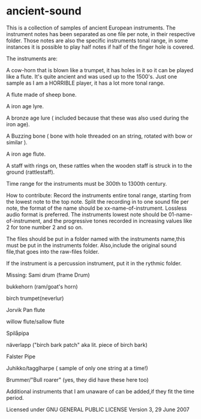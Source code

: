 # ancient-sound
This is a collection of samples of ancient European instruments.  The instrument notes has been separated as one file per note, in their respective folder. Those notes are also the specific instruments tonal range, in some instances it is possible to play half notes if half of the finger hole is covered.

The instruments are:

A cow-horn that is blown like a trumpet, it has holes in it so it can be played like a flute. It's quite ancient and was used up to the 1500's. Just one sample as I am a HORRIBLE player, it has a lot more tonal range.

A flute made of sheep bone.

A iron age lyre.

A bronze age lure ( included because that these was also used during the iron age).

A Buzzing bone ( bone with hole threaded on an string, rotated with bow or similar ).

A iron age flute.

A staff with rings on, these rattles when the wooden staff is struck in to the ground (rattlestaff).

Time range for the instruments must be 300th to 1300th century.

How to contribute:
Record the instruments entire tonal range, starting from the lowest note to the top note.
Split the recording in to one sound file per note,
the format of the name should be xx-name-of-instrument. 
Lossless audio format is preferred.
The instruments lowest note should be 01-name-of-instrument,
and the progressive tones recorded in increasing values like 2 for tone number 2 and so on.

The files should be put in a folder named with the instruments name,this must be put in the instruments folder.
Also,include the original sound file,that goes into the raw-files folder.

If the instrument is a percussion instrument, put it in the rythmic folder.


Missing:
Sami drum (frame Drum)

bukkehorn (ram/goat's horn)

birch trumpet(neverlur)

Jorvik Pan flute

willow flute/sallow flute

Spilåpipa

näverlapp ("birch bark patch" aka lit. piece of birch bark)

Falster Pipe

Juhikko/tagglharpe ( sample of only one string at a time!)

Brummer/"Bull roarer" (yes, they did have these here too)

Additional instruments that I am unaware of can be added,if they fit the time period.


Licensed under 
GNU GENERAL PUBLIC LICENSE
Version 3, 29 June 2007
